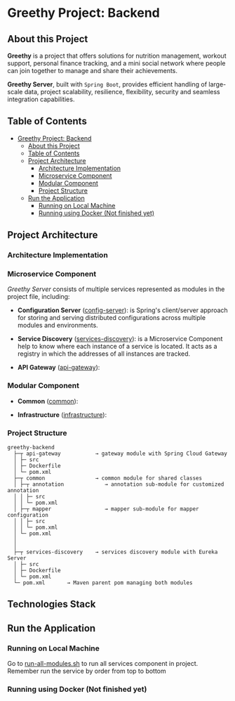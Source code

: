# Greethy Project: Backend

## About this Project

**Greethy** is a project that offers solutions for nutrition management, workout support, personal finance tracking, and a mini social network where people can join together to manage and share their achievements.

**Greethy Server**, built with `Spring Boot`, provides efficient handling of large-scale data, project scalability, resilience, flexibility, security and seamless integration capabilities.

## Table of Contents

* [Greethy Project: Backend](#greethy-project-backend)
  * [About this Project](#about-this-project)
  * [Table of Contents](#table-of-contents)
  * [Project Architecture](#project-architecture)
    * [Architecture Implementation](#architecture-implementation)
    * [Microservice Component](#microservice-component)
    * [Modular Component](#modular-component)
    * [Project Structure](#project-structure)
  * [Run the Application](#run-the-application)
    * [Running on Local Machine](#running-on-local-machine)
    * [Running using Docker (Not finished yet)](#running-using-docker-not-finished-yet)

## Project Architecture

### Architecture Implementation

### Microservice Component

*Greethy Server* consists of multiple services represented as modules in the project file, including:

* **Configuration Server** ([config-server](config-server/README.md)): is Spring's client/server approach for storing and serving distributed configurations across multiple modules and environments.

* **Service Discovery** ([services-discovery](services-discovery/README.md)): is a Microservice Component help to know where each instance of a service is located. It acts as a registry in which the addresses of all instances are tracked.

* **API Gateway** ([api-gateway](api-gateway/README.md)): 

### Modular Component

* **Common** ([common](common/README.md)): 

* **Infrastructure** ([infrastructure](infrastructure/README.md)): 

### Project Structure

```
greethy-backend
  ├─┬ api-gateway           → gateway module with Spring Cloud Gateway
  │ ├─ src
  │ ├─ Dockerfile
  │ └─ pom.xml
  ├─┬ common                → common module for shared classes
  │ ├─┬ annotation             → annotation sub-module for customized annotation
  │ │ ├─ src
  │ │ └─ pom.xml
  │ ├─┬ mapper                 → mapper sub-module for mapper configuration
  │ │ ├─ src
  │ │ └─ pom.xml
  │ └─ pom.xml
  │
  │
  ├─┬ services-discovery    → services discovery module with Eureka Server
  │ ├─ src
  │ ├─ Dockerfile
  │ └─ pom.xml
  └─ pom.xml       → Maven parent pom managing both modules
```

## Technologies Stack

## Run the Application

### Running on Local Machine

Go to [run-all-modules.sh](run-all-modules.sh) to run all services component in project. Remember run the service by order from top to bottom

### Running using Docker (Not finished yet)



